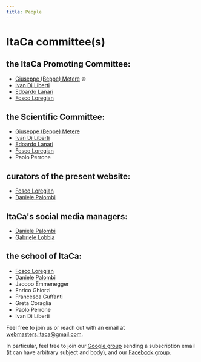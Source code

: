 ```yaml
---
title: People
---
```

# ItaCa committee(s)

## the ItaCa Promoting Committee:
<div id="pc"></div>

- <a href="http://math.unipa.it/metere" target="_blank">Giuseppe (Beppe) Metere</a> ♔
- <a href="http://diliberti.github.io" target="_blank">Ivan Di Liberti</a>
- <a href="https://edolana.github.io" target="_blank">Edoardo Lanari</a>
- <a href="http://tetrapharmakon.github.io" target="_blank">Fosco Loregian</a>

## the Scientific Committee:
<div id="sc"></div>

- <a href="http://math.unipa.it/metere" target="_blank">Giuseppe (Beppe) Metere</a>
- <a href="http://diliberti.github.io" target="_blank">Ivan Di Liberti</a>
- <a href="https://edolana.github.io" target="_blank">Edoardo Lanari</a>
- <a href="http://tetrapharmakon.github.io" target="_blank">Fosco Loregian</a>
- Paolo Perrone

## curators of the present website:
<div id="web"></div>

- <a href="http://tetrapharmakon.github.io" target="_blank">Fosco Loregian</a>
- <a href="">Daniele Palombi</a>

## ItaCa's social media managers:
<div id="smm"></div>

- <a href="">Daniele Palombi</a>
- <a href="">Gabriele Lobbia</a>

## the school of ItaCa:
<div id="school"></div>

- <a href="http://tetrapharmakon.github.io" target="_blank">Fosco Loregian</a>
- <a href="">Daniele Palombi</a>
- Jacopo Emmenegger
- Enrico Ghiorzi
- Francesca Guffanti
- Greta Coraglia
- Paolo Perrone
- Ivan Di Liberti

Feel free to join us or reach out with an email at [webmasters.itaca@gmail.com](mailto:webmasters.itaca@gmail.com). 

In particular, feel free to join our [Google group](mailto:progettoitaca+subscribe@googlegroups.com) sending a subscription email (it can have arbitrary subject and body), and our [Facebook group](https://www.facebook.com/groups/507590330041282/).